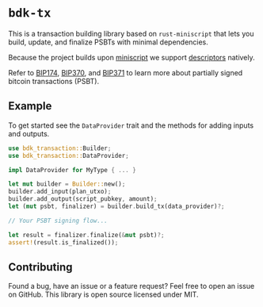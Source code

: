 # `bdk-tx`

This is a transaction building library based on `rust-miniscript` that lets you build, update, and finalize PSBTs with minimal dependencies.

<!-- links to relevant literature -->
Because the project builds upon [miniscript] we support [descriptors] natively.

Refer to [BIP174], [BIP370], and [BIP371] to learn more about partially signed bitcoin transactions (PSBT).

## Example

To get started see the `DataProvider` trait and the methods for adding inputs and outputs.

```rust
use bdk_transaction::Builder;
use bdk_transaction::DataProvider;

impl DataProvider for MyType { ... }

let mut builder = Builder::new();
builder.add_input(plan_utxo);
builder.add_output(script_pubkey, amount);
let (mut psbt, finalizer) = builder.build_tx(data_provider)?;

// Your PSBT signing flow...

let result = finalizer.finalize(&mut psbt)?;
assert!(result.is_finalized());
```

## Contributing
Found a bug, have an issue or a feature request? Feel free to open an issue on GitHub. This library is open source licensed under MIT.

[miniscript]: https://github.com/bitcoin/bips/blob/master/bip-0379.md
[descriptors]: https://github.com/bitcoin/bips/blob/master/bip-0371.mediawiki
[BIP174]: https://github.com/bitcoin/bips/blob/master/bip-0174.mediawiki
[BIP370]: https://github.com/bitcoin/bips/blob/master/bip-0370.mediawiki
[BIP371]: https://github.com/bitcoin/bips/blob/master/bip-0371.mediawiki

